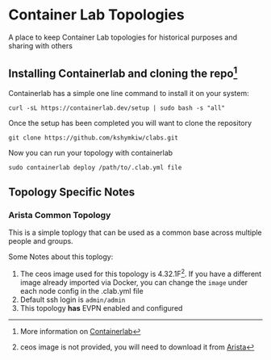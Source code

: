 # Container Lab Topologies
A place to keep Container Lab topologies for historical purposes and sharing with others

## Installing Containerlab and cloning the repo[^2]
Containerlab has a simple one line command to install it on your system:

    curl -sL https://containerlab.dev/setup | sudo bash -s "all"

Once the setup has been completed you will want to clone the repository

    git clone https://github.com/kshymkiw/clabs.git

Now you can run your topology with containerlab

    sudo containerlab deploy /path/to/.clab.yml file

## Topology Specific Notes

### Arista Common Topology
This is a simple toplogy that can be used as a common base across multiple people and groups.

Some Notes about this toplogy:
1.  The ceos image used for this topology is 4.32.1F[^1].  If you have a different image already imported via Docker, you can change the `image` under each node config in the .clab.yml file
2.  Default ssh login is `admin/admin`
3.  This topology **has** EVPN enabled and configured

[^1]:  ceos image is not provided, you will need to download it from [Arista](https://www.arista.com/en/support/software-download)
[^2]:  More information on [Containerlab](https://containerlab.dev/)
